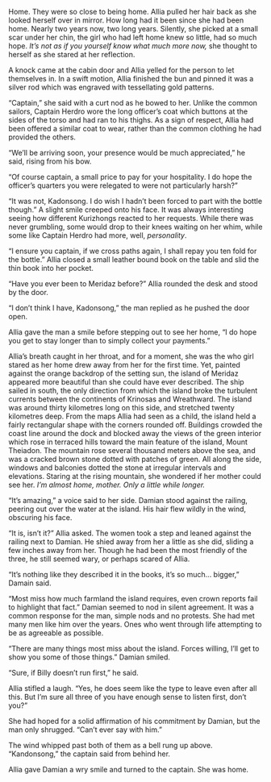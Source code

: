 Home. They were so close to being home. Allia pulled her hair back as she looked herself over in mirror. How long had it been since she had been home. Nearly two years now, two long years. Silently, she picked at a small scar under her chin, the girl who had left home knew so little, had so much hope. *It’s not as if you yourself know what much more now,* she thought to herself as she stared at her reflection. 

A knock came at the cabin door and Allia yelled for the person to let themselves in. In a swift motion, Allia finished the bun and pinned it was a silver rod which was engraved with tessellating gold patterns. 

“Captain,” she said with a curt nod as he bowed to her. Unlike the common sailors, Captain Herdro wore the long officer’s coat which buttons at the sides of the torso and had ran to his thighs. As a sign of respect, Allia had been offered a similar coat to wear, rather than the common clothing he had provided the others. 

“We’ll be arriving soon, your presence would be much appreciated,” he said, rising from his bow. 

“Of course captain, a small price to pay for your hospitality. I do hope the officer’s quarters you were relegated to were not particularly harsh?” 

“It was not, Kadonsong. I do wish I hadn’t been forced to part with the bottle though.” A slight smile creeped onto his face. It was always interesting seeing how different Kurizhongs reacted to her requests. While there was never grumbling, some would drop to their knees waiting on her whim, while some like Captain Herdro had more, well, *personality*. 

“I ensure you captain, if we cross paths again, I shall repay you ten fold for the bottle.” Allia closed a small leather bound book on the table and slid the thin book into her pocket.  

“Have you ever been to Meridaz before?” Allia rounded the desk and stood by the door.

“I don’t think I have, Kadonsong,” the man replied as he pushed the door open. 

Allia gave the man a smile before stepping out to see her home, “I do hope you get to stay longer than to simply collect your payments.” 

Allia’s breath caught in her throat, and for a moment, she was the who girl stared as her home drew away from her for the first time. Yet, painted against the orange backdrop of the setting sun, the island of Meridaz appeared more beautiful than she could have ever described. The ship sailed in south, the only direction from which the island broke the turbulent currents between the continents of Krinosas and Wreathward. The island was around thirty kilometres long on this side, and stretched twenty kilometres deep. From the maps Allia had seen as a child, the island held a fairly rectangular shape with the corners rounded off. Buildings crowded the coast line around the dock and blocked away the views of the green interior which rose in terraced hills toward the main feature of the island, Mount Theiadon. The mountain rose several thousand meters above the sea, and was a cracked brown stone dotted with patches of green. All along the side, windows and balconies dotted the stone at irregular intervals and elevations. Staring at the rising mountain, she wondered if her mother could see her. *I’m almost home, mother. Only a little while longer.* 

“It’s amazing,” a voice said to her side. Damian stood against the railing, peering out over the water at the island. His hair flew wildly in the wind, obscuring his face. 

“It is, isn’t it?” Allia asked. The women took a step and leaned against the railing next to Damian. He shied away from her a little as she did, sliding a few inches away from her. Though he had been the most friendly of the three, he still seemed wary, or perhaps scared of Allia. 

“It’s nothing like they described it in the books, it’s so much... bigger,” Damain said. 

“Most miss how much farmland the island requires, even crown reports fail to highlight that fact.” Damian seemed to nod in silent agreement. It was a common response for the man, simple nods and no protests. She had met many men like him over the years. Ones who went through life attempting to be as agreeable as possible.

“There are many things most miss about the island. Forces willing, I’ll get to show you some of those things.” Damian smiled.

“Sure, if Billy doesn’t run first,” he said.

Allia stifled a laugh. “Yes, he does seem like the type to leave even after all this. But I’m sure all three of you have enough sense to listen first, don’t you?”

She had hoped for a solid affirmation of his commitment by Damian, but the man only shrugged. “Can’t ever say with him.”

The wind whipped past both of them as a bell rung up above. “Kandonsong,” the captain said from behind her. 

Allia gave Damian a wry smile and turned to the captain. She was home. 